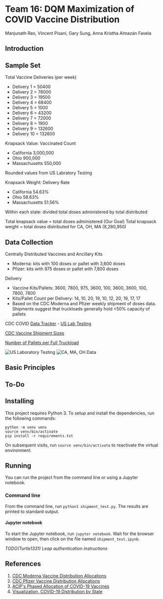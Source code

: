 # Team 16: DQM Maximization of COVID Vaccine  Distribution
Manjunath Rao, Vincent Pisani, Gary Sung, Anna Kristha Almazán Favela

## Introduction


## Sample Set
Total Vaccine Deliveries (per week)
* Delivery 1 = 50400
* Delivery 2 = 78000
* Delivery 3 = 19500
* Delivery 4 = 68400
* Delivery 5 = 1000
* Delivery 6 = 43200
* Delivery 7 = 72000
* Delivery 8 = 1900
* Delivery 9 = 132600
* Delivery 10 = 132600


Knapsack Value: Vaccinated Count
* California      3,000,000
* Ohio              900,000
* Massachusetts     550,000

Rounded values from US Labratory Testing

Knapsack Weight: Delivery Rate
* California         54.63%
* Ohio               58.63%
* Massachusetts      51.56%

Within each state: divided total doses administered by total distributed



Total knapsack value = total doses administered (Our Goal)
Total knapsack weight = total doses distributed for CA, OH, MA (8,280,950)


## Data Collection
Centrally Distributed Vaccines and Ancillary Kits
* Moderna: kits with 100 doses or pallet with 3,600 doses
* Pfizer: kits with 975 doses or pallet with 7,800 doses

Delivery
* Vaccine Kits/Pallets: 3600, 7800, 975, 3600, 100, 3600, 3600, 100, 7800, 7800
* Kits/Pallet Count per Delivery: 14, 10, 20, 19, 10, 12, 20, 19, 17, 17
* Based on the CDC Moderna and Pfizer weekly shipment of doses data.
Shipments suggest that truckloads generally hold <50% capacity of pallets


CDC COVID [Data Tracker](https://covid.cdc.gov/covid-data-tracker/index.html#datatracker-home) - [US Lab Testing](https://covid.cdc.gov/covid-data-tracker/#testing_tests7day)

[CDC Vaccine Shipment Sizes](http://publichealth.lacounty.gov/acd/docs/COVID-19VaccineProductInfoGuide.pdf)

[Number of Pallets per Full Truckload](https://www.freightrun.com/blog/post/full-truckloads-how-many-pallets-will-fit)



![US Laboratory Testing](https://github.com/iQuHACK/2021_Team16/blob/main/images/US%20Lab%20Testing.png)
![CA, MA, OH Data](https://github.com/iQuHACK/2021_Team16/blob/main/images/CA%2C%20MA%2C%20OH.png)




## Basic Principles

## To-Do


## Installing
This project requires Python 3. To setup and install the dependencies, run the following commands:

```
python -m venv venv
source venv/bin/activate
pip install -r requirements.txt
```

On subsequent visits, run `source venv/bin/activate` to reactivate the virtual environment.

## Running
You can run the project from the command line or using a Jupyter notebook.

### Command line
From the command line, run `python3 shipment_test.py`. The results are printed to standard output.

#### Jupyter notebook
To start the Jupyter notebook, run `jupyter notebook`. Wait for the browser window to open, then click on the file named `shipment_test.ipynb`.

*TODO(Turtle1331) Leap authentication instructions*


## References
1. [CDC Moderna Vaccine Distribution Allocations](https://data.cdc.gov/Vaccinations/COVID-19-Vaccine-Distribution-Allocations-by-Juris/b7pe-5nws)
2. [CDC Pfizer Vaccine Distribution Allocations](https://data.cdc.gov/Vaccinations/COVID-19-Vaccine-Distribution-Allocations-by-Juris/saz5-9hgg)
3. [ACIP's Phased Allocation of COVID-19 Vaccines](https://www.cdc.gov/vaccines/acip/meetings/downloads/slides-2020-12/slides-12-20/02-COVID-Dooling.pdf)
4. [Visualization, COVID-19 Distribution by State](https://www.usatoday.com/in-depth/graphics/2021/01/14/covid-vaccine-distribution-by-state-how-many-covid-vaccines-have-been-given-in-us-how-many-people/6599531002/)
